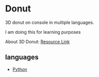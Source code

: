 # Donut
3D donut on console in multiple languages.

I am doing this for learning purposes

About 3D Donut: [Resource Link](https://www.a1k0n.net/2011/07/20/donut-math.html)

## languages
- [Python](https://github.com/Dawdaborje/donut)

